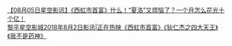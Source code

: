   
[【08月05日星空影讯】《西虹市首富》什么！“夏洛”又烦恼了？一个月怎么花光十个亿！](http://www.dianyue.me/archives/909/d97088cebmign2s7/)  
[黎平星空影城2018年8月2日影讯|正在热映《西虹市首富》《狄仁杰之四大天王》《我不是药神》](http://www.dianyue.me/archives/169/sn4i3dszxq88d3on/)